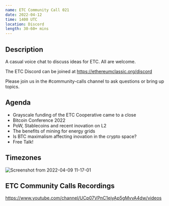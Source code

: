 ```yaml
---
name: ETC Community Call 021
date: 2022-04-12
time: 1400 UTC
location: Discord
length: 30-60+ mins
---
```


## Description

A casual voice chat to discuss ideas for ETC. All are welcome.

The ETC Discord can be joined at https://ethereumclassic.org/discord

Please join us in the #community-calls channel to ask questions or bring up topics.

## Agenda

- Grayscale funding of the ETC Cooperative came to a close
- Bitcoin Conference 2022
- PoW, Stablecoins and recent inovation on L2
- The benefits of mining for energy grids
- Is BTC maximalism affecting inovation in the crypto space?
- Free Talk!

## Timezones

![Screenshot from 2022-04-09 11-17-01](https://user-images.githubusercontent.com/82910708/162563149-b52eccb2-a801-493e-bcaf-ea16a0dba4fb.png)

## ETC Community Calls Recordings

https://www.youtube.com/channel/UCp07VPnC1ejyAp5gMvvA4dw/videos
